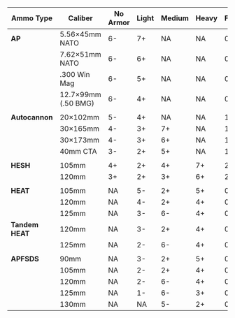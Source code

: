 | **Ammo Type**   | **Caliber**         | **No Armor** | **Light** | **Medium** | **Heavy** | Fort | Pen Score |
| --------------- | ------------------- | ------------ | --------- | ---------- | --------- | ---- | --------- |
| **AP**          | 5.56×45mm NATO      | 6-           | 7+        | NA         | NA        | 0    | 6         |
|                 | 7.62×51mm NATO      | 6-           | 6+        | NA         | NA        | 0    | 7         |
|                 | .300 Win Mag        | 6-           | 5+        | NA         | NA        | 0    | 8         |
|                 | 12.7×99mm (.50 BMG) | 6-           | 4+        | NA         | NA        | 0    | 9         |
|                 |                     |              |           |            |           |      |           |
| **Autocannon**  | 20×102mm            | 5-           | 4+        | NA         | NA        | 1    | 8         |
|                 | 30×165mm            | 4-           | 3+        | 7+         | NA        | 1    | 8         |
|                 | 30×173mm            | 4-           | 3+        | 6+         | NA        | 1    | 9         |
|                 | 40mm CTA            | 3-           | 2+        | 5+         | NA        | 1    | 10        |
|                 |                     |              |           |            |           |      |           |
| **HESH**        | 105mm               | 4+           | 2+        | 4+         | 7+        | 2    | 11        |
|                 | 120mm               | 3+           | 2+        | 3+         | 6+        | 2    | 14        |
|                 |                     |              |           |            |           |      |           |
| **HEAT**        | 105mm               | NA           | 5-        | 2+         | 5+        | 0    | 12        |
|                 | 120mm               | NA           | 4-        | 2+         | 4+        | 0    | 12        |
|                 | 125mm               | NA           | 3-        | 6-         | 4+        | 0    | 12        |
| **Tandem HEAT** | 120mm               | NA           | 3-        | 2+         | 4+        | 0    | 11        |
|                 | 125mm               | NA           | 2-        | 6-         | 4+        | 0    | 11        |
|                 |                     |              |           |            |           |      |           |
| **APFSDS**      | 90mm                | NA           | 3-        | 2+         | 5+        | 0    | 10        |
|                 | 105mm               | NA           | 2-        | 2+         | 4+        | 0    | 10        |
|                 | 120mm               | NA           | 2-        | 6-         | 4+        | 0    | 11        |
|                 | 125mm               | NA           | 1-        | 6-         | 3+        | 0    | 11        |
|                 | 130mm               | NA           | NA        | 5-         | 2+        | 0    | 10        |